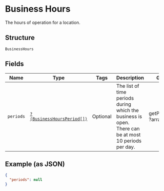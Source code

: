 
# Business Hours

The hours of operation for a location.

## Structure

`BusinessHours`

## Fields

| Name | Type | Tags | Description | Getter | Setter |
|  --- | --- | --- | --- | --- | --- |
| `periods` | [`?(BusinessHoursPeriod[])`](../../doc/models/business-hours-period.md) | Optional | The list of time periods during which the business is open. There can be at most 10 periods per day. | getPeriods(): ?array | setPeriods(?array periods): void |

## Example (as JSON)

```json
{
  "periods": null
}
```

